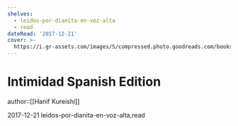 ```yaml
---
shelves:
  - leidos-por-dianita-en-voz-alta
  - read
dateRead: '2017-12-21'
cover: >-
  https://i.gr-assets.com/images/S/compressed.photo.goodreads.com/books/1175613761l/535265._SY475_.jpg
---
```

# Intimidad Spanish Edition

author::[[Hanif Kureishi]]

2017-12-21
leidos-por-dianita-en-voz-alta,read